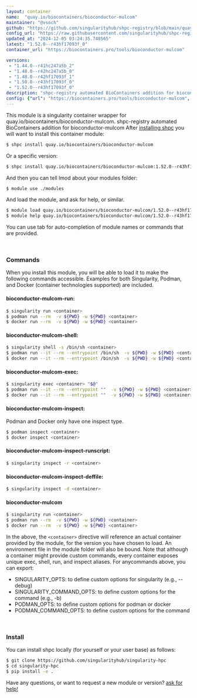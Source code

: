 ```yaml
---
layout: container
name:  "quay.io/biocontainers/bioconductor-mulcom"
maintainer: "@vsoch"
github: "https://github.com/singularityhub/shpc-registry/blob/main/quay.io/biocontainers/bioconductor-mulcom/container.yaml"
config_url: "https://raw.githubusercontent.com/singularityhub/shpc-registry/main/quay.io/biocontainers/bioconductor-mulcom/container.yaml"
updated_at: "2024-12-05 03:24:35.748565"
latest: "1.52.0--r43hf17093f_0"
container_url: "https://biocontainers.pro/tools/bioconductor-mulcom"

versions:
 - "1.44.0--r41hc247a5b_2"
 - "1.48.0--r42hc247a5b_0"
 - "1.48.0--r42hf17093f_1"
 - "1.50.0--r43hf17093f_0"
 - "1.52.0--r43hf17093f_0"
description: "shpc-registry automated BioContainers addition for bioconductor-mulcom"
config: {"url": "https://biocontainers.pro/tools/bioconductor-mulcom", "maintainer": "@vsoch", "description": "shpc-registry automated BioContainers addition for bioconductor-mulcom", "latest": {"1.52.0--r43hf17093f_0": "sha256:389cb909ba7041139e38cb23fff095c607257401f9f9b6d1f898ee2577fd1a18"}, "tags": {"1.44.0--r41hc247a5b_2": "sha256:1ffb54def1c1a9273d6a90050f91d3b8d987d6a913e4931383645b2111f3c589", "1.48.0--r42hc247a5b_0": "sha256:926f3137511c66d82c71680fb67653d889954cceaa685ed381ca223aaf9f3baa", "1.48.0--r42hf17093f_1": "sha256:c8b50e5f0c19c998152e21946deaff838b4a5985bbecb518286076c2b8358e4e", "1.50.0--r43hf17093f_0": "sha256:fefacd1025febbe31719a01212034cef2f923f583fadcaac49d61b12999a70dd", "1.52.0--r43hf17093f_0": "sha256:389cb909ba7041139e38cb23fff095c607257401f9f9b6d1f898ee2577fd1a18"}, "docker": "quay.io/biocontainers/bioconductor-mulcom"}
---
```


This module is a singularity container wrapper for quay.io/biocontainers/bioconductor-mulcom.
shpc-registry automated BioContainers addition for bioconductor-mulcom
After [installing shpc](#install) you will want to install this container module:


```bash
$ shpc install quay.io/biocontainers/bioconductor-mulcom
```

Or a specific version:

```bash
$ shpc install quay.io/biocontainers/bioconductor-mulcom:1.52.0--r43hf17093f_0
```

And then you can tell lmod about your modules folder:

```bash
$ module use ./modules
```

And load the module, and ask for help, or similar.

```bash
$ module load quay.io/biocontainers/bioconductor-mulcom/1.52.0--r43hf17093f_0
$ module help quay.io/biocontainers/bioconductor-mulcom/1.52.0--r43hf17093f_0
```

You can use tab for auto-completion of module names or commands that are provided.

<br>

### Commands

When you install this module, you will be able to load it to make the following commands accessible.
Examples for both Singularity, Podman, and Docker (container technologies supported) are included.

#### bioconductor-mulcom-run:

```bash
$ singularity run <container>
$ podman run --rm  -v ${PWD} -w ${PWD} <container>
$ docker run --rm  -v ${PWD} -w ${PWD} <container>
```

#### bioconductor-mulcom-shell:

```bash
$ singularity shell -s /bin/sh <container>
$ podman run --it --rm --entrypoint /bin/sh  -v ${PWD} -w ${PWD} <container>
$ docker run --it --rm --entrypoint /bin/sh  -v ${PWD} -w ${PWD} <container>
```

#### bioconductor-mulcom-exec:

```bash
$ singularity exec <container> "$@"
$ podman run --it --rm --entrypoint ""  -v ${PWD} -w ${PWD} <container> "$@"
$ docker run --it --rm --entrypoint ""  -v ${PWD} -w ${PWD} <container> "$@"
```

#### bioconductor-mulcom-inspect:

Podman and Docker only have one inspect type.

```bash
$ podman inspect <container>
$ docker inspect <container>
```

#### bioconductor-mulcom-inspect-runscript:

```bash
$ singularity inspect -r <container>
```

#### bioconductor-mulcom-inspect-deffile:

```bash
$ singularity inspect -d <container>
```



#### bioconductor-mulcom

```bash
$ singularity run <container>
$ podman run --rm  -v ${PWD} -w ${PWD} <container>
$ docker run --rm  -v ${PWD} -w ${PWD} <container>
```


In the above, the `<container>` directive will reference an actual container provided
by the module, for the version you have chosen to load. An environment file in the
module folder will also be bound. Note that although a container
might provide custom commands, every container exposes unique exec, shell, run, and
inspect aliases. For anycommands above, you can export:

 - SINGULARITY_OPTS: to define custom options for singularity (e.g., --debug)
 - SINGULARITY_COMMAND_OPTS: to define custom options for the command (e.g., -b)
 - PODMAN_OPTS: to define custom options for podman or docker
 - PODMAN_COMMAND_OPTS: to define custom options for the command

<br>

### Install

You can install shpc locally (for yourself or your user base) as follows:

```bash
$ git clone https://github.com/singularityhub/singularity-hpc
$ cd singularity-hpc
$ pip install -e .
```

Have any questions, or want to request a new module or version? [ask for help!](https://github.com/singularityhub/singularity-hpc/issues)